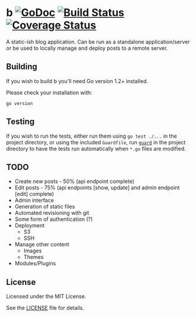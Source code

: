 # b [![GoDoc](https://godoc.org/github.com/slogsdon/b?status.png)](http://godoc.org/github.com/slogsdon/b) [![Build Status](https://travis-ci.org/slogsdon/b.svg)](https://travis-ci.org/slogsdon/b) [![Coverage Status](https://coveralls.io/repos/slogsdon/b/badge.png?branch=master)](https://coveralls.io/r/slogsdon/b?branch=master)

A static-ish blog application. Can be run as a standalone application/server or be used to locally manage and deploy posts to a remote server.

## Building

If you wish to build b you'll need Go version 1.2+ installed.

Please check your installation with:

```
go version
```

## Testing

If you wish to run the tests, either run them using `go test ./...` in the project directory, or using the included `Guardfile`, run [`guard`](https://github.com/guard/guard) in the project directory to have the tests run automatically when `*.go` files are modified.

## TODO

- Create new posts - 50% (api endpoint complete)
- Edit posts - 75% (api endpoints [show, update] and admin endpoint [edit] complete)
- Admin interface
- Generation of static files
- Automated revisioning with git
- Some form of authentication (?)
- Deployment
    + S3
    + SSH
- Manage other content
    + Images
    + Themes
- Modules/Plugins

## License

Licensed under the MIT License.

See the [LICENSE](https://github.com/slogsdon/b/blob/master/LICENSE) file for details.